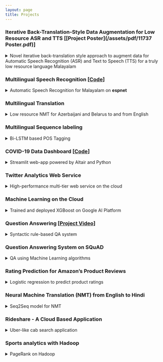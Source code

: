 ```yaml
---
layout: page
title: Projects
---
```


### Iterative Back-Translation-Style Data Augmentation for Low Resource ASR and TTS \[[Project Poster](/assets/pdf/11737 Poster.pdf)\]

<details><summary>Novel iterative back-translation style approach to augment data for Automatic Speech Recognition (ASR) and Text to Speech (TTS)
for a truly low resource language Malayalam</summary>
<ul>
<li>Adapted back-translation style data augmentation technique to speech processing by leveraging ASR and TTS outputs to improve each other’s performance iteratively</li>
<li>Output of ASR used to create a pseudo-parallel corpus as input to fine-tune TTS and vice versa</li>
<li>Implemented a conformer-based ASR model with linear fusion of HuBERT and spectrum-based features. TTS model was a combination of Glow-TTS and Hifi-GAN</li>
<li>Achieved up to <b>6.91%</b> and <b>10.87%</b> reduction in Word Error Rate (WER) and Character Error Rate (CER) respectively for ASR and a 2.91% improvement in Mel-cepstral distortion (MCD) for TTS</li>
</ul>
</details>

### Multilingual Speech Recognition \[[Code](https://github.com/espnet/espnet/tree/master/egs2/ml_openslr63/asr1)\]

<details><summary>Automatic Speech Recognition for Malayalam on <b>espnet</b></summary>
<ul>
<li>Contributed to the <a href="https://github.com/espnet/espnet">espnet</a> open source toolkit by implementing Malayalam ASR with only around 6 hours of parallel speech-text data</li>
<li>Achieved WER and CER of 39.2 and 10.4 respectively for a conformer base model</li>
<li>Improved the WER and CER of the base model by 9.2% and 13.4% respectively by implementing a learnable linear fusion of spectrum based and HuBERT self-supervised learning features</li>
<li>Successfully <a href="https://github.com/espnet/espnet/pull/4173">merged</a> ASR recipe into the espnet open-source toolkit</li>
</ul>
</details>

### Multilingual Translation

<details><summary>Low resource NMT for Azerbaijani and Belarus to and from English</summary>
<ul>
<li>Improved baseline bilingual and multilingual models for low resource NMT with fairseq as the MT framework on top of PyTorch</li>
<li>Implemented multiple methods such as data augmentation via back translation and cross-lingual transfer learning to improve multilingual transfer</li>
<li>Achieved an increase in BLEU score by up to 3 points</li>
<li>Studied the effect of vocabulary size, and tokenization algorithms on the performance of NMT</li>
</ul>
</details>

### Multilingual Sequence labeling
<details><summary>Bi-LSTM based POS Tagging</summary>
<ul>
<li>Enhanced the performance of a baseline bi-LSTM model written in PyTorch for the task of POS tagging by utilizing pre-trained multilingual BERT embeddings</li>
<li>Gained 20.6% and 3% in accuracy for Tamil and English respectively</li>
<li>Performed extensive analysis to understand variation in performance across language families, typology and hyper-parameter</li>
</ul>
</details>

### COVID-19 Data Dashboard \[[Code](https://github.com/bharaniuk/final-project-dunder-mifflin-paper-company)\]

<details><summary>Streamlit web-app powered by Altair and Python</summary>
<ul>
<li>An interactive web application that analyzes how different states in the US approached the COVID-19 pandemic</li>
<li>Through visualization techniques it was seen that as soon as the ICU bed utilization crosses the ~75% barrier, the number of deaths see a sharp incline</li>
<li>The dashboard empowers the viewer with insights and answers to questions related to the impact of COVID-19 on existing medical infrastructure and whether a strict government policy response entails lower morbidity</li>
</ul>
</details>


### Twitter Analytics Web Service

<details><summary>High-performance multi-tier web service on the cloud</summary>
<ul>
<li>Worked in a team of 3 to build an application that recommends similar Twitter users </li>
<li>Designed an efficient and fault-tolerant web tier consisting of 3 microservices using Amazon EKS with managed node groups to handle high loads (~tens of thousands of RPS) under a constrained budget</li>
<li>Performed ETL on a large Twitter data set (~1 TB) using Apache Spark on the Azure Databricks platform and deployed storage tier on an AWS RDS MySQL instance</li>
<li>Automated service deployment using eksctl, Terraform and helm charts</li>
<li>Ranked 5th in terms of performance/cost ratio in a live test spanning ~3 hrs</li>
</ul>
</details>


### Machine Learning on the Cloud

<details><summary>Trained and deployed XGBoost on Google AI Platform</summary>
<ul>
<li>Trained and deployed a machine learning model (XGBoost) on the Google AI Platform to predict cab fares in NYC and performed hyperparameter tuning using HyperTune to improve accuracy of model</li>
<li>Processed ride requests in the form of audio and images leveraging a pipeline of cloud ML APIs such as Cloud Text-to-Speech, Cloud Speech-to-Text, Cloud NLP, Directions and AutoML Vision offered by GCP</li> 
<li>Deployed an end-to-end solution on Google App Engine to predict cab fare by combining input pipeline and trained model</li>
</ul>
</details>


### Question Answering \[[Project Video](https://youtu.be/Ywuq0DIkklM)\]

<details><summary>Syntactic rule-based QA system</summary>
<ul>
<li>Collaborated with a team of 3 to build a rule-based Question Answering system for Wikipedia articles</li>
<li>Developed a hybrid answer generation pipeline consisting of question type identification, top candidate sentences extraction and syntactic rule-based answer formation using dependency parsing and POS tagging</li>
<li>Performed question to declarative sentence conversion, coreference resolution, sentence vector similarity, named-entity recognition and lexical analysis to enhance fluency and conciseness of generated answers</li>
</ul>
</details>

### Question Answering System on SQuAD

<details><summary>QA using Machine Learning algorithms</summary>
<ul>
<li>Developed NLP processing pipeline to train and evaluate multiple machine learning models using NLTK library for cleaning and feature extraction of 100000 questions and context paragraphs</li>
<li>Fine-tuned pre-trained BERT model using PyTorch and deployed final model to public endpoint through Microsoft Azure Machine Learning Studio</li>
</ul>
</details>

### Rating Prediction for Amazon’s Product Reviews

<details><summary>Logistic regression to predict product ratings</summary>
<ul>
<li>Built a multi-class logistic regression model to predict product ratings from 100,000 reviews</li>
<li>Data underwent cleaning, exploratory data analysis, feature construction using TfIdf Vectorizer, oversampling  to deal with class imbalance</li>
<li>Final model achieved an accuracy of 71% and deployed to public endpoint on Microsoft Azure</li>
</ul>
</details>

### Neural Machine Translation (NMT) from English to Hindi

<details><summary>Seq2Seq model for NMT</summary>
<ul>
<li>Employed supervised __Encoder-Decoder__ architecture facilitated by an enhanced version of Bahdanau’s attention mechanism, Word2Vec and Vecmap</li>
<li>Final model attained a BLEU score of 35</li>
</ul>
</details>

### Rideshare - A Cloud Based Application

<details><summary>Uber-like cab search application</summary>
<ul>
<li>Developed backend for a cloud-based car-pooling application with REST APIs and MySQL database</li>
<li>Implemented load balancing on containerized application deployed on an Amazon AWS EC2 instance</li>
</ul>
</details>

### Sports analytics with Hadoop

<details><summary>PageRank on Hadoop</summary>
<ul>
<li>Performed analysis on an Indian Premier League dataset using MapReduce </li>
<li>Devised algorithm for ranking players to identify most prolific batsman at each venue based on impact using
PageRank, Spark and Streaming Spark libraries</li>
</ul>
</details>
